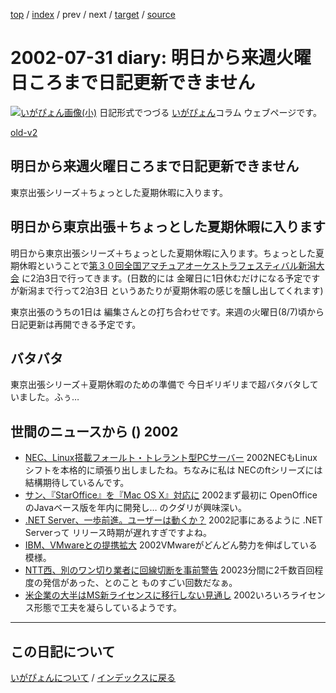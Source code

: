 [top](https://igapyon.github.io/diary/) 
 / [index](https://igapyon.github.io/diary/2002/index.html) 
 / prev 
 / next 
 / [target](https://igapyon.github.io/diary/2002/ig020731.html) 
 / [source](https://github.com/igapyon/diary/blob/gh-pages/2002/ig020731.html.src.md) 

2002-07-31 diary: 明日から来週火曜日ころまで日記更新できません
=====================================================================================================
[![いがぴょん画像(小)](https://igapyon.github.io/diary/images/iga200306s.jpg "いがぴょん")](https://igapyon.github.io/diary/memo/memoigapyon.html) 日記形式でつづる [いがぴょん](https://igapyon.github.io/diary/memo/memoigapyon.html)コラム ウェブページです。

[old-v2](ig020731-orig.html)

## 明日から来週火曜日ころまで日記更新できません

東京出張シリーズ＋ちょっとした夏期休暇に入ります。


## 明日から東京出張＋ちょっとした夏期休暇に入ります

明日から東京出張シリーズ＋ちょっとした夏期休暇に入ります。ちょっとした夏期休暇ということで[第３０回全国アマチュアオーケストラフェスティバル新潟大会](http://www.gatakyo.com/aof/) に2泊3日で行ってきます。(日数的には 金曜日に1日休むだけになる予定ですが新潟まで行って2泊3日 というあたりが夏期休暇の感じを醸し出してくれます)

東京出張のうちの1日は 編集さんとの打ち合わせです。来週の火曜日(8/7)頃から日記更新は再開できる予定です。

## バタバタ

東京出張シリーズ＋夏期休暇のための準備で 今日ギリギリまで超バタバタしていました。ふぅ…

## 世間のニュースから () 2002

* [NEC、Linux搭載フォールト・トレラント型PCサーバー](http://biztech.nikkeibp.co.jp/wcs/show/leaf?CID=onair/biztech/prom/198912)  2002NECもLinuxシフトを本格的に頑張り出しましたね。ちなみに私は NECのftシリーズには結構期待しているんです。
* [サン、『StarOffice』を『Mac OS X』対応に](http://japan.cnet.com/Enterprise/News/2002/Item/020729-4.html)  2002まず最初に OpenOfficeのJavaベース版を年内に開発し… のクダリが興味深い。
* [.NET Server、一歩前進。ユーザーは動くか？](http://www.zdnet.co.jp/news/0207/29/ne00_dotnet.html)  2002記事にあるように .NET Serverって リリース時期が遅れすぎですよね。
* [IBM、VMwareとの提携拡大](http://www.zdnet.co.jp/news/0207/31/nebt_11.html)  2002VMwareがどんどん勢力を伸ばしている模様。
* [NTT西、別のワン切り業者に回線切断を事前警告](http://www.zdnet.co.jp/news/0207/31/njbt_03.html)  20023分間に2千数百回程度の発信があった、とのこと ものすごい回数だなぁ。
* [米企業の大半はMS新ライセンスに移行しない見通し](http://www.zdnet.co.jp/news/0207/31/nebt_13.html)  2002いろいろライセンス形態で工夫を凝らしているようです。

----------------------------------------------------------------------------------------------------

## この日記について
[いがぴょんについて](https://igapyon.github.io/diary/memo/memoigapyon.html) / [インデックスに戻る](https://igapyon.github.io/diary/idxall.html)
